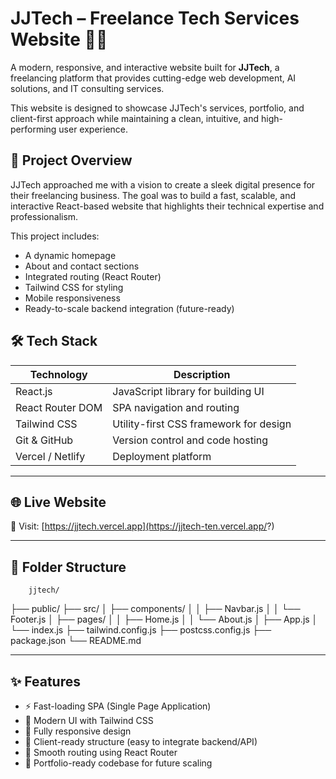 # JJTech – Freelance Tech Services Website 💼🚀

A modern, responsive, and interactive website built for **JJTech**, a freelancing platform that provides cutting-edge web development, AI solutions, and IT consulting services.

This website is designed to showcase JJTech's services, portfolio, and client-first approach while maintaining a clean, intuitive, and high-performing user experience.

## 📌 Project Overview

JJTech approached me with a vision to create a sleek digital presence for their freelancing business. The goal was to build a fast, scalable, and interactive React-based website that highlights their technical expertise and professionalism.

This project includes:
- A dynamic homepage
- About and contact sections
- Integrated routing (React Router)
- Tailwind CSS for styling
- Mobile responsiveness
- Ready-to-scale backend integration (future-ready)

## 🛠 Tech Stack

| Technology | Description |
|------------|-------------|
| React.js   | JavaScript library for building UI |
| React Router DOM | SPA navigation and routing |
| Tailwind CSS | Utility-first CSS framework for design |
| Git & GitHub | Version control and code hosting |
| Vercel / Netlify | Deployment platform |

---

## 🌐 Live Website

🔗 Visit: [https://jjtech.vercel.app](https://jjtech-ten.vercel.app/?) 

---

## 📂 Folder Structure
        jjtech/
├── public/
├── src/
│ ├── components/
│ │ ├── Navbar.js
│ │ └── Footer.js
│ ├── pages/
│ │ ├── Home.js
│ │ └── About.js
│ ├── App.js
│ └── index.js
├── tailwind.config.js
├── postcss.config.js
├── package.json
└── README.md


---

## ✨ Features

- ⚡ Fast-loading SPA (Single Page Application)
- 🌙 Modern UI with Tailwind CSS
- 📱 Fully responsive design
- 🔗 Client-ready structure (easy to integrate backend/API)
- 🧭 Smooth routing using React Router
- 💼 Portfolio-ready codebase for future scaling




